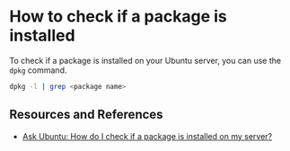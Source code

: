 # How to check if a package is installed

To check if a package is installed on your Ubuntu server, you can use the `dpkg` command.

```bash
dpkg -l | grep <package name>
```

## Resources and References

- [Ask Ubuntu: How do I check if a package is installed on my server?](https://askubuntu.com/questions/423355/how-do-i-check-if-a-package-is-installed-on-my-server)
